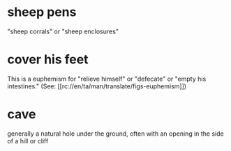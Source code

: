 # sheep pens

"sheep corrals" or "sheep enclosures"

# cover his feet

This is a euphemism for "relieve himself" or "defecate" or "empty his intestines." (See: [[rc://en/ta/man/translate/figs-euphemism]])

# cave

generally a natural hole under the ground, often with an opening in the side of a hill or cliff

